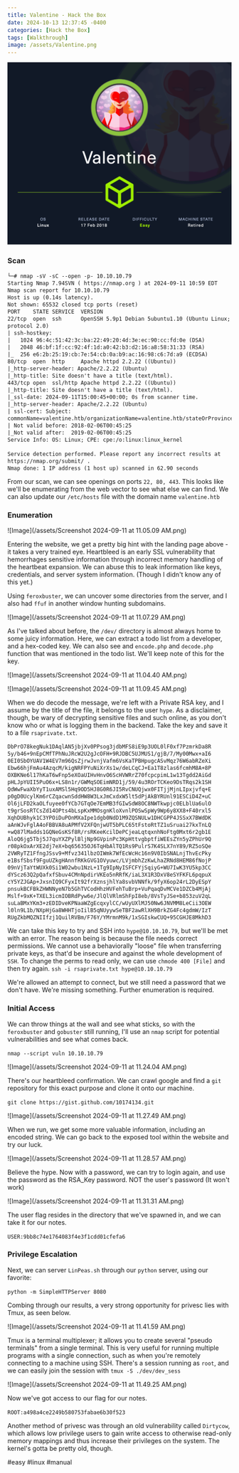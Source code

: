 ```yaml
---
title: Valentine - Hack the Box
date: 2024-10-13 12:37:45 -0400
categories: [Hack the Box]
tags: [Walkthrough]
image: /assets/Valentine.png
---
```

![Image](/assets/Valentine.png)
### Scan
```
└─# nmap -sV -sC --open -p- 10.10.10.79 
Starting Nmap 7.94SVN ( https://nmap.org ) at 2024-09-11 10:59 EDT
Nmap scan report for 10.10.10.79
Host is up (0.14s latency).
Not shown: 65532 closed tcp ports (reset)
PORT    STATE SERVICE  VERSION
22/tcp  open  ssh      OpenSSH 5.9p1 Debian 5ubuntu1.10 (Ubuntu Linux; protocol 2.0)
| ssh-hostkey: 
|   1024 96:4c:51:42:3c:ba:22:49:20:4d:3e:ec:90:cc:fd:0e (DSA)
|   2048 46:bf:1f:cc:92:4f:1d:a0:42:b3:d2:16:a8:58:31:33 (RSA)
|_  256 e6:2b:25:19:cb:7e:54:cb:0a:b9:ac:16:98:c6:7d:a9 (ECDSA)
80/tcp  open  http     Apache httpd 2.2.22 ((Ubuntu))
|_http-server-header: Apache/2.2.22 (Ubuntu)
|_http-title: Site doesn't have a title (text/html).
443/tcp open  ssl/http Apache httpd 2.2.22 ((Ubuntu))
|_http-title: Site doesn't have a title (text/html).
|_ssl-date: 2024-09-11T15:00:45+00:00; 0s from scanner time.
|_http-server-header: Apache/2.2.22 (Ubuntu)
| ssl-cert: Subject: commonName=valentine.htb/organizationName=valentine.htb/stateOrProvinceName=FL/countryName=US
| Not valid before: 2018-02-06T00:45:25
|_Not valid after:  2019-02-06T00:45:25
Service Info: OS: Linux; CPE: cpe:/o:linux:linux_kernel

Service detection performed. Please report any incorrect results at https://nmap.org/submit/ .
Nmap done: 1 IP address (1 host up) scanned in 62.90 seconds
```

From our scan, we can see openings on ports `22, 80, 443`.  This looks like we'll be enumerating from the web vector to see what else we can find. We can also update our `/etc/hosts` file with the domain name `valentine.htb`

### Enumeration

![Image](/assets/Screenshot 2024-09-11 at 11.05.09 AM.png)

Entering the website, we get a pretty big hint with the landing page above - it takes a very trained eye. Heartbleed is an early SSL vulnerability that hemorrhages sensitive information through incorrect memory handling of the heartbeat expansion. We can abuse this to leak information like keys, credentials, and server system information. (Though I didn't know any of this yet.)

Using `feroxbuster`, we can uncover some directories from the server, and I also had `ffuf` in another window hunting subdomains. 

 ![Image](/assets/Screenshot 2024-09-11 at 11.07.29 AM.png)

As I've talked about before, the `/dev/` directory is almost always home to some juicy information. Here, we can extract a todo list from a developer, and a hex-coded key. We can also see and `encode.php` and `decode.php` function that was mentioned in the todo list.  We'll keep note of this for the key.

![Image](/assets/Screenshot 2024-09-11 at 11.04.40 AM.png)

![Image](/assets/Screenshot 2024-09-11 at 11.09.45 AM.png)

When we do decode the message, we're left with a Private RSA key, and I assume by the title of the file, it belongs to the user `hype`. As a disclaimer, though, be wary of decrypting sensitive files and such online, as you don't know who or what is logging them in the backend. Take the key and save it to a file `rsaprivate.txt`.

```
DbPrO78kegNuk1DAqlAN5jbjXv0PPsog3jdbMFS8iE9p3UOL0lF0xf7PzmrkDa8R
5y/b46+9nEpCMfTPhNuJRcW2U2gJcOFH+9RJDBC5UJMUS1/gjB/7/My00Mwx+aI6
0EI0SbOYUAV1W4EV7m96QsZjrwJvnjVafm6VsKaTPBHpugcASvMqz76W6abRZeXi
Ebw66hjFmAu4AzqcM/kigNRFPYuNiXrXs1w/deLCqCJ+Ea1T8zlas6fcmhM8A+8P
OXBKNe6l17hKaT6wFnp5eXOaUIHvHnvO6ScHVWRrZ70fcpcpimL1w13Tgdd2AiGd
pHLJpYUII5PuO6x+LS8n1r/GWMqSOEimNRD1j/59/4u3ROrTCKeo9DsTRqs2k1SH
QdWwFwaXbYyT1uxAMSl5Hq9OD5HJ8G0R6JI5RvCNUQjwx0FITjjMjnLIpxjvfq+E
p0gD0UcylKm6rCZqacwnSddHW8W3LxJmCxdxW5lt5dPjAkBYRUnl91ESCiD4Z+uC
Ol6jLFD2kaOLfuyee0fYCb7GTqOe7EmMB3fGIwSdW8OC8NWTkwpjc0ELblUa6ulO
t9grSosRTCsZd14OPts4bLspKxMMOsgnKloXvnlPOSwSpWy9Wp6y8XX8+F40rxl5
XqhDUBhyk1C3YPOiDuPOnMXaIpe1dgb0NdD1M9ZQSNULw1DHCGPP4JSSxX7BWdDK
aAnWJvFglA4oFBBVA8uAPMfV2XFQnjwUT5bPLC65tFstoRtTZ1uSruai27kxTnLQ
+wQ87lMadds1GQNeGsKSf8R/rsRKeeKcilDePCjeaLqtqxnhNoFtg0Mxt6r2gb1E
AloQ6jg5Tbj5J7quYXZPylBljNp9GVpinPc3KpHttvgbptfiWEEsZYn5yZPhUr9Q
r08pkOxArXE2dj7eX+bq65635OJ6TqHbAlTQ1Rs9PulrS7K4SLX7nY89/RZ5oSQe
2VWRyTZ1FfngJSsv9+Mfvz341lbzOIWmk7WfEcWcHc16n9V0IbSNALnjThvEcPky
e1BsfSbsf9FguUZkgHAnnfRKkGVG1OVyuwc/LVjmbhZzKwLhaZRNd8HEM86fNojP
09nVjTaYtWUXk0Si1W02wbu1NzL+1Tg9IpNyISFCFYjSqiyG+WU7IwK3YU5kp3CC
dYScz63Q2pQafxfSbuv4CMnNpdirVKEo5nRRfK/iaL3X1R3DxV8eSYFKFL6pqpuX
cY5YZJGAp+JxsnIQ9CFyxIt92frXznsjhlYa8svbVNNfk/9fyX6op24rL2DyESpY
pnsukBCFBkZHWNNyeN7b5GhTVCodHhzHVFehTuBrp+VuPqaqDvMCVe1DZCb4MjAj
Mslf+9xK+TXEL3icmIOBRdPyw6e/JlQlVRlmShFpI8eb/8VsTyJSe+b853zuV2qL
suLaBMxYKm3+zEDIDveKPNaaWZgEcqxylCC/wUyUXlMJ50Nw6JNVMM8LeCii3OEW
l0ln9L1b/NXpHjGa8WHHTjoIilB5qNUyywSeTBF2awRlXH9BrkZG4Fc4gdmW/IzT
RUgZkbMQZNIIfzj1QuilRVBm/F76Y/YMrmnM9k/1xSGIskwCUQ+95CGHJE8MkhD3
```

We can take this key to try and SSH into `hype@10.10.10.79`, but we'll be met with an error. The reason being is because the file needs correct permissions. We cannot use a behaviorally "loose" file when transferring private keys, as that'd be insecure and against the whole development of `SSH`. To change the perms to read only, we can use `chmode 400 [File]` and then try again.  `ssh -i rsaprivate.txt hype@10.10.10.79`

We're allowed an attempt to connect, but we still need a password that we don't have. We're missing something. Further enumeration is required. 

### Initial Access

We can throw things at the wall and see what sticks, so with the `feroxbuster` and `gobuster` still running, I'll use an `nmap` script for potential vulnerabilities and see what comes back.

`nmap --script vuln 10.10.10.79`

![Image](/assets/Screenshot 2024-09-11 at 11.24.04 AM.png)

There's our heartbleed confirmation. We can crawl google and find a `git` repository for this exact purpose and clone it onto our machine. 

 `git clone https://gist.github.com/10174134.git`

![Image](/assets/Screenshot 2024-09-11 at 11.27.49 AM.png)

When we run, we get some more valuable information, including an encoded string. We can go back to the exposed tool within the website and try our luck.

![Image](/assets/Screenshot 2024-09-11 at 11.28.57 AM.png) 

Believe the hype. Now with a password, we can try to login again, and use the password as the RSA_Key password. NOT the user's password (It won't work)

 ![Image](/assets/Screenshot 2024-09-11 at 11.31.31 AM.png)

The user flag resides in the directory that we've spawned in, and we can take it for our notes.

 `USER:9bb8c74e1764083f4e3f1cdd01cfefa6`

### Privilege Escalation

Next, we can server `LinPeas.sh` through our `python` server, using our favorite:

 `python -m SimpleHTTPServer 8080`

Combing through our results, a very strong opportunity for privesc lies with Tmux, as seen below.

![Image](/assets/Screenshot 2024-09-11 at 11.41.59 AM.png)

Tmux is a terminal multiplexer; it allows you to create several "pseudo terminals" from a single terminal. This is very useful for running multiple programs with a single connection, such as when you're remotely connecting to a machine using SSH. There's a session running as `root`, and we can easily join the session with `tmux -S ./dev/dev_sess`

![Image](/assets/Screenshot 2024-09-11 at 11.49.25 AM.png)

Now we've got access to our flag for our notes.

`ROOT:a498a4ce2249b580753fabae6b30f523`

Another method of privesc was through an old vulnerability called `Dirtycow`, which allows low privilege users to gain write access to otherwise read-only memory mappings and thus increase their privileges on the system. The kernel's gotta be pretty old, though.

#easy #linux #manual 
